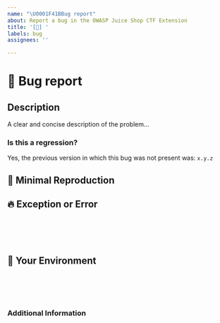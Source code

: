 ```yaml
---
name: "\U0001F41BBug report"
about: Report a bug in the OWASP Juice Shop CTF Extension
title: '[🐛] '
labels: bug
assignees: ''

---
```


<!--🔅🔅🔅🔅🔅🔅🔅🔅🔅🔅🔅🔅🔅🔅🔅🔅🔅🔅🔅🔅🔅🔅🔅🔅🔅🔅🔅🔅🔅🔅🔅

To expedite issue processing please search open and closed issues before submitting a new one.
Existing issues often contain information about workarounds, resolution, or progress updates.

🔅🔅🔅🔅🔅🔅🔅🔅🔅🔅🔅🔅🔅🔅🔅🔅🔅🔅🔅🔅🔅🔅🔅🔅🔅🔅🔅🔅🔅🔅🔅🔅🔅-->

# :bug: Bug report

## Description

<!-- ✍️-->
A clear and concise description of the problem...


### Is this a regression?

<!-- Did this behavior use to work in the previous version? -->
<!-- ✍️-->
Yes, the previous version in which this bug was not present was: `x.y.z`


## :microscope: Minimal Reproduction

<!-- ✍️Simple steps to reproduce this bug.

Issues that don't have enough info and can't be reproduced will be will be labeled with "missing information" and closed shortly afterwards.
-->


## :fire: Exception or Error

<pre><code>
<!-- If the issue is accompanied by an exception or an error, please share your log below: -->
<!-- ✍️-->

</code></pre>


## :deciduous_tree: Your Environment

<pre><code>
<!-- run `node -v && npm -v` and paste output below -->
<!-- ✍️-->

</code></pre>


### Additional Information

<!-- ✍️Is this a browser specific issue? If so, please specify the browser and version. -->
<!-- ✍️Do any of these matter: operating system, Docker environment, cloud environment, ...? If so, please mention it below. -->
